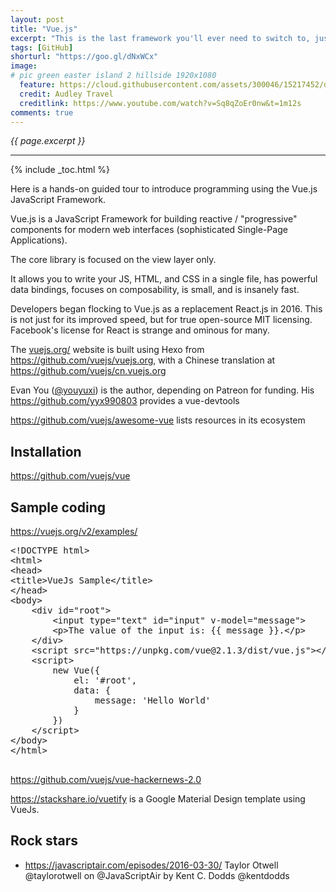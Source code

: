 ```yaml
---
layout: post
title: "Vue.js"
excerpt: "This is the last framework you'll ever need to switch to, just like ReactJs. And Angular."
tags: [GitHub]
shorturl: "https://goo.gl/dNxWCx"
image:
# pic green easter island 2 hillside 1920x1080
  feature: https://cloud.githubusercontent.com/assets/300046/15217452/d8d04062-1818-11e6-9a57-215db66655d2.jpg
  credit: Audley Travel
  creditlink: https://www.youtube.com/watch?v=Sq8qZoEr0nw&t=1m12s
comments: true
---
```

<i>{{ page.excerpt }}</i>
<hr />

{% include _toc.html %}

Here is a hands-on guided tour to introduce 
programming using the Vue.js JavaScript Framework.

Vue.js is a JavaScript Framework for building reactive / "progressive"
components for modern web interfaces
(sophisticated Single-Page Applications).

The core library is focused on the view layer only.

It allows you to write your JS, HTML, and CSS in a single file, 
has powerful data bindings, focuses on composability, 
is small, and is insanely fast. 

Developers began flocking to Vue.js as a replacement React.js in 2016.
This is not just for its improved speed, but
for true open-source MIT licensing.
Facebook's license for React is strange and ominous for many.

The <a target="_blank" href="https://vuejs.org/">vuejs.org/</a>
website is built using Hexo from 
https://github.com/vuejs/vuejs.org,
with a Chinese translation at
https://github.com/vuejs/cn.vuejs.org

Evan You (<a target="_blank" href="https://twitter.com/youyuxi/">@youyuxi</a>)
is the author, depending on Patreon for funding.
His https://github.com/yyx990803
provides a vue-devtools

https://github.com/vuejs/awesome-vue
lists resources in its ecosystem

## Installation

https://github.com/vuejs/vue


## Sample coding

https://vuejs.org/v2/examples/

   <pre>
&LT;!DOCTYPE html>
&LT;html>
&LT;head>
&LT;title>VueJs Sample&LT;/title>
&LT;/head>
&LT;body>
    &LT;div id="root">
        &LT;input type="text" id="input" v-model="message">
        &LT;p>The value of the input is: {{ message }}.&LT;/p>
    &LT;/div>
    &LT;script src="https://unpkg.com/vue@2.1.3/dist/vue.js">&LT;/script>
    &LT;script>
        new Vue({
            el: '#root',
            data: {
                message: 'Hello World'
            }
        })
    &LT;/script>
&LT;/body>
&LT;/html>
   </pre>

https://github.com/vuejs/vue-hackernews-2.0

https://stackshare.io/vuetify
is a Google Material Design template using VueJs.


## Rock stars

* https://javascriptair.com/episodes/2016-03-30/
   Taylor Otwell @taylorotwell
   on @JavaScriptAir by Kent C. Dodds @kentdodds


